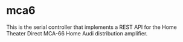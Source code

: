 # mca6
This is the serial controller that implements a REST API for the Home Theater Direct MCA-66 Home Audi distribution amplifier. 
